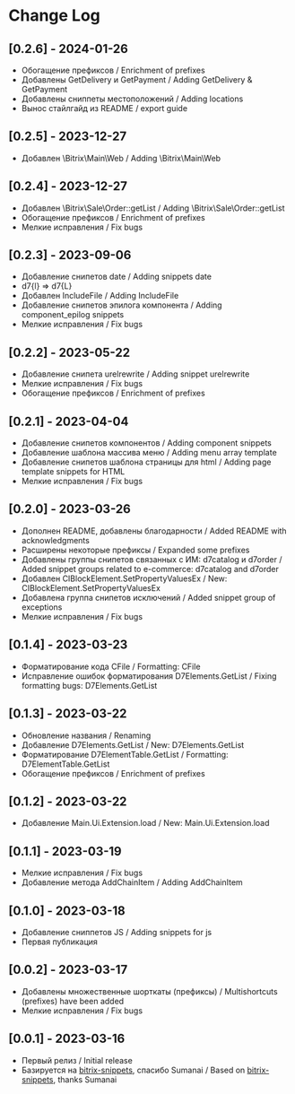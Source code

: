 # Change Log

## [0.2.6] - 2024-01-26

- Обогащение префиксов / Enrichment of prefixes
- Добавлены GetDelivery и GetPayment / Adding GetDelivery & GetPayment
- Добавлены сниппеты местоположений / Adding locations
- Выноc стайлгайд из README / export guide

## [0.2.5] - 2023-12-27

- Добавлен \Bitrix\Main\Web / Adding \Bitrix\Main\Web

## [0.2.4] - 2023-12-27

- Добавлен \Bitrix\Sale\Order::getList / Adding \Bitrix\Sale\Order::getList
- Обогащение префиксов / Enrichment of prefixes
- Мелкие исправления / Fix bugs

## [0.2.3] - 2023-09-06

- Добавление снипетов date / Adding snippets date
- d7{l} => d7{L}
- Добавлен IncludeFile / Adding IncludeFile
- Добавление снипетов эпилога компонента / Adding component_epilog snippets
- Мелкие исправления / Fix bugs

## [0.2.2] - 2023-05-22

- Добавление снипетa urelrewrite / Adding snippet urelrewrite
- Мелкие исправления / Fix bugs
- Обогащение префиксов / Enrichment of prefixes

## [0.2.1] - 2023-04-04

- Добавление снипетов компонентов / Adding component snippets
- Добавление шаблона массива меню / Adding menu array template
- Добавление снипетов шаблона страницы для html / Adding page template snippets for HTML
- Мелкие исправления / Fix bugs

## [0.2.0] - 2023-03-26

- Дополнен README, добавлены благодарности / Added README with acknowledgments
- Расширены некоторые префиксы / Expanded some prefixes
- Добавлены группы снипетов связанных с ИМ: d7catalog и d7order / Added snippet groups related to e-commerce: d7catalog and d7order
- Добавлен CIBlockElement.SetPropertyValuesEx / New: CIBlockElement.SetPropertyValuesEx
- Добавлена группа снипетов исключений /  Added snippet group of exceptions 
- Мелкие исправления / Fix bugs

## [0.1.4] - 2023-03-23

- Форматирование кода CFile / Formatting: CFile
- Исправление ошибок форматирования D7Elements.GetList / Fixing formatting bugs: D7Elements.GetList

## [0.1.3] - 2023-03-22

- Обновление названия / Renaming
- Добавление D7Elements.GetList / New: D7Elements.GetList
- Форматирование D7ElementTable.GetList / Formatting: D7ElementTable.GetList
- Обогащение префиксов / Enrichment of prefixes

## [0.1.2] - 2023-03-22

- Добавление Main.Ui.Extension.load / New: Main.Ui.Extension.load

## [0.1.1] - 2023-03-19

- Мелкие исправления / Fix bugs
- Добавление метода AddChainItem / Adding AddChainItem

## [0.1.0] - 2023-03-18

- Добавление сниппетов JS / Adding snippets for js
- Первая публикация

## [0.0.2] - 2023-03-17

- Добавлены множественные шорткаты (префиксы) / Multishortcuts (prefixes)  have been added
- Мелкие исправления / Fix bugs

## [0.0.1] - 2023-03-16

- Первый релиз / Initial release
- Базируется на [bitrix-snippets](https://marketplace.visualstudio.com/items?itemName=sumanai.bitrix-snippet), спасибо Sumanai / Based on [bitrix-snippets](https://marketplace.visualstudio.com/items?itemName=sumanai.bitrix-snippet), thanks Sumanai